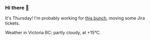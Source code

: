 ### Hi there :wave:

It's Thursday! I'm probably working for [this bunch](https://github.com/kohofinancial), moving some Jira tickets.

Weather in Victoria BC: partly cloudy, at +15°C.
